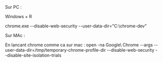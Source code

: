 

Sur PC :

Windows + R

chrome.exe --disable-web-security --user-data-dir="C:\chrome-dev"


Sur MAc :


En lancant chrome comme ca sur mac : 
open -na Google\ Chrome --args --user-data-dir=/tmp/temporary-chrome-profile-dir --disable-web-security --disable-site-isolation-trials
